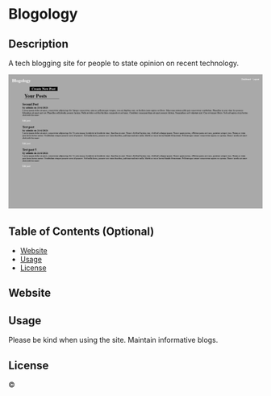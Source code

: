 # Blogology 

## Description 

A tech blogging site for people to state opinion on recent technology. 

![Screenshot of site](./images/screenshot.png)

## Table of Contents (Optional)

* [Website](#Website)
* [Usage](#usage)
* [License](#license)


## Website



## Usage 

Please be kind when using the site. Maintain informative blogs. 

## License

&copy;